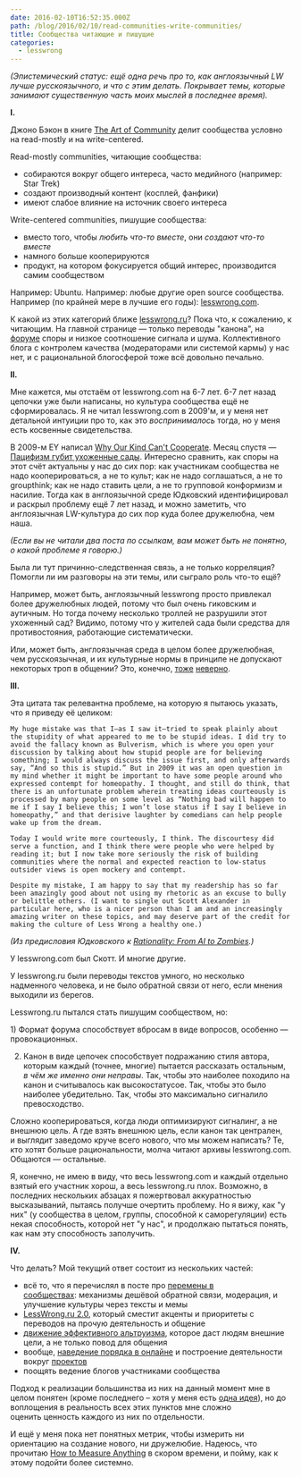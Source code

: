```yaml
---
date: 2016-02-10T16:52:35.000Z
path: /blog/2016/02/10/read-communities-write-communities/
title: Сообщества читающие и пишущие
categories:
  - lesswrong
---
```

_(Эпистемический статус: ещё одна речь про то, как англоязычный LW лучше русскоязычного, и что с этим делать. Покрывает темы, которые занимают существенную часть моих мыслей в последнее время)._

**I.**

Джоно Бэкон в книге [The Art of Community](http://www.artofcommunityonline.org/) делит сообщества условно на read-mostly и на write-centered.

Read-mostly communities, читающие сообщества:

* собираются вокруг общего интереса, часто медийного (например: Star Trek)
* создают производный контент (косплей, фанфики)
* имеют слабое влияние на источник своего интереса

Write-centered communities, пишущие сообщества:

* вместо того, чтобы _любить что-то вместе_, они _создают что-то вместе_
* намного больше кооперируются
* продукт, на котором фокусируется общий интерес, производится самим сообществом

Например: Ubuntu. Например: любые другие open source сообщества. Например (по крайней мере в лучшие его годы): [lesswrong.com](http://lesswrong.com).

К какой из этих категорий ближе [lesswrong.ru](http://lesswrong.ru/)? Пока что, к сожалению, к читающим. На главной странице — только переводы "канона", на [форуме](http://lesswrong.ru/forum/index.php) споры и низкое соотношение сигнала и шума. Коллективного блога с контролем качества (модераторами или системой кармы) у нас нет, и с рациональной блогосферой тоже всё довольно печально.

**II.**

Мне кажется, мы отстаём от lesswrong.com на 6-7 лет. 6-7 лет назад цепочки уже были написаны, но культура сообщества ещё не сформировалась. Я не читал lesswrong.com в 2009'м, и у меня нет детальной интуиции про то, как это _воспринималось_ тогда, но у меня есть косвенные свидетельства.

В 2009-м EY написал [Why Our Kind Can't Cooperate](http://lesswrong.com/lw/3h/why_our_kind_cant_cooperate/). Месяц спустя — [Пацифизм губит ухоженные сады](http://lesswrong.ru/w/%D0%9F%D0%B0%D1%86%D0%B8%D1%84%D0%B8%D0%B7%D0%BC_%D0%B3%D1%83%D0%B1%D0%B8%D1%82_%D1%83%D1%85%D0%BE%D0%B6%D0%B5%D0%BD%D0%BD%D1%8B%D0%B5_%D1%81%D0%B0%D0%B4%D1%8B). Интересно сравнить, как споры на этот счёт актуальны у нас до сих пор: как участникам сообщества не надо кооперироваться, а не то культ; как не надо соглашаться, а не то groupthink; как не надо ставить цели, а не то групповой конформизм и насилие. Тогда как в англоязычной среде Юдковский идентифицировал и раскрыл проблему ещё 7 лет назад, и можно заметить, что англоязычная LW-культура до сих пор куда более дружелюбна, чем наша.

_(Если вы не читали два поста по ссылкам, вам может быть не понятно, о какой проблеме я говорю.)_

Была ли тут причинно-следственная связь, а не только корреляция? Помогли ли им разговоры на эти темы, или сыграло роль что-то ещё?

Например, может быть, англоязычный lesswrong просто привлекал более дружелюбных людей, потому что был очень гиковским и аутичным. Но тогда почему несколько троллей не разрушили этот ухоженный сад? Видимо, потому что у жителей сада были средства для противостояния, работающие систематически.

Или, может быть, англоязычная среда в целом более дружелюбная, чем русскоязычная, и их культурные нормы в принципе не допускают некоторых троп в общении? Это, конечно, [тоже](http://rationalwiki.org/wiki/Eliezer_Yudkowsky) [неверно](http://slatestarcodex.com/).

**III.**

Эта цитата так релевантна проблеме, на которую я пытаюсь указать, что я приведу её целиком:

```
My huge mistake was that I—as I saw it—tried to speak plainly about the stupidity of what appeared to me to be stupid ideas. I did try to avoid the fallacy known as Bulverism, which is where you open your discussion by talking about how stupid people are for believing something; I would always discuss the issue first, and only afterwards say, “And so this is stupid.” But in 2009 it was an open question in my mind whether it might be important to have some people around who expressed contempt for homeopathy. I thought, and still do think, that there is an unfortunate problem wherein treating ideas courteously is processed by many people on some level as “Nothing bad will happen to me if I say I believe this; I won’t lose status if I say I believe in homeopathy,” and that derisive laughter by comedians can help people wake up from the dream.

Today I would write more courteously, I think. The discourtesy did serve a function, and I think there were people who were helped by reading it; but I now take more seriously the risk of building communities where the normal and expected reaction to low-status outsider views is open mockery and contempt.

Despite my mistake, I am happy to say that my readership has so far been amazingly good about not using my rhetoric as an excuse to bully or belittle others. (I want to single out Scott Alexander in particular here, who is a nicer person than I am and an increasingly amazing writer on these topics, and may deserve part of the credit for making the culture of Less Wrong a healthy one.)
```

_(Из предисловия Юдковского к [Rationality: From AI to Zombies](https://intelligence.org/rationality-ai-zombies/).)_

У lesswrong.com был Скотт. И многие другие.

У lesswrong.ru были переводы текстов умного, но несколько надменного человека, и не было обратной связи от него, если мнения выходили из берегов.

Lesswrong.ru пытался стать пишущим сообществом, но:

1) Формат форума способствует вбросам в виде вопросов, особенно — провокационных.

2. Канон в виде цепочек способствует подражанию стиля автора, которым каждый (точнее, многие) пытается рассказать остальным, _в чём же именно они неправы_. Так, чтобы это наиболее походило на канон и считывалось как высокостатусое. Так, чтобы это было наиболее убедительно. Так, чтобы это максимально сигналило превосходство.

Сложно кооперироваться, когда люди оптимизируют сигналинг, а не внешнюю цель. А где взять внешнюю цель, если канон так централен, и выглядит заведомо круче всего нового, что мы можем написать? Те, кто хотят больше рациональности, молча читают архивы lesswrong.com. Общаются — остальные.

Я, конечно, не имею в виду, что весь lesswrong.com и каждый отдельно взятый его участник хорош, а весь lesswrong.ru плох. Возможно, в последних нескольких абзацах я пожертвовал аккуратностью высказываний, пытаясь получше очертить проблему. Но я вижу, как "у них" (у сообщества в целом, группы, способной к саморегуляции) есть некая способность, которой нет "у нас", и продолжаю пытаться понять, как нам эту способность заполучить.

**IV.**

Что делать? Мой текущий ответ состоит из нескольких частей:

* всё то, что я перечислял в посте про [перемены в сообществах](http://blog.berekuk.ru/2016/01/01/%D0%9A%D0%B0%D0%BA-%D0%BC%D0%B5%D0%BD%D1%8F%D1%82%D1%8C-%D0%BB%D1%8E%D0%B4%D0%B5%D0%B9-%D0%B8-%D1%81%D0%BE%D0%BE%D0%B1%D1%89%D0%B5%D1%81%D1%82%D0%B2%D0%B0/): механизмы дешёвой обратной связи, модерация, и улучшение культуры через тексты и мемы
* [LessWrong.ru 2.0](https://lesswrong-ru.hackpad.com/-LW.ru-S1jiyqL42o3), который сместит акценты и приоритеты с переводов на прочую деятельность и общение
* [движение эффективного альтруизма](https://www.facebook.com/events/568572009967301/), которое даст людям внешние цели, а не только повод для общения
* вообще, [наведение порядка в онлайне](https://lesswrong-ru.hackpad.com/-order--PGURvN91nbW) и построение деятельности вокруг [проектов](https://lesswrong-ru.hackpad.com/ep/group/A36yl7UPHwr)
* поощять ведение блогов участниками сообщества

Подход к реализации большинства из них на данный момент мне в целом понятен (кроме последнего – хотя у меня есть [одна идея](http://www.enlightenedperl.org/ironman.html)), но до воплощения в реальность всех этих пунктов мне сложно оценить ценность каждого из них по отдельности.

И ещё у меня пока нет понятных метрик, чтобы измерить ни ориентацию на создание нового, ни дружелюбие. Надеюсь, что прочитаю [How to Measure Anything](http://lesswrong.com/lw/i8n/how_to_measure_anything/) в скором времени, и пойму, как к этому подойти более системно.
